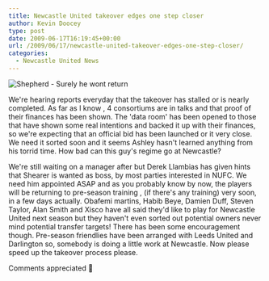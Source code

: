 ```yaml
---
title: Newcastle United takeover edges one step closer
author: Kevin Doocey
type: post
date: 2009-06-17T16:19:45+00:00
url: /2009/06/17/newcastle-united-takeover-edges-one-step-closer/
categories:
  - Newcastle United News
---
```


![Shepherd - Surely he wont return](https://static.guim.co.uk/sys-images/Sport/Pix/pictures/2008/12/31/1230726665640/shepherd-002.jpg)

We're hearing reports everyday that the takeover has stalled or is nearly completed. As far as I know , 4 consortiums are in talks and that proof of their  finances has been shown. The 'data room' has been opened to those that have shown some real intentions and backed it up with their finances, so we're expecting that an official bid has been launched or it very close. We need it sorted soon and it seems Ashley hasn't learned anything from his torrid time. How bad can this guy's regime go at Newcastle?

We're still waiting on a manager after but Derek Llambias has given hints that Shearer is wanted as boss, by most parties interested in NUFC. We need him appointed ASAP and as you probably know by now, the players will be returning to pre-season training , (if there's any training) very soon, in a few days actually. Obafemi martins, Habib Beye, Damien Duff, Steven Taylor, Alan Smith and Xisco have all said they'd like to play for Newcastle United next season but they haven't even sorted out potential owners never mind potential transfer targets! There has been some encouragement though. Pre-season friendlies have been arranged with Leeds United and Darlington so, somebody is doing a little work at Newcastle. Now please speed up the takeover process please.

Comments appreciated 🙂
